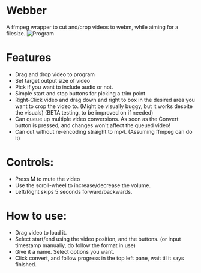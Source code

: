 # Webber
A ffmpeg wrapper to cut and/crop videos to webm, while aiming for a filesize.
![Program](https://i.imgur.com/vQCPJLg.png)

# Features

- Drag and drop video to program
- Set target output size of video
- Pick if you want to include audio or not. 
- Simple start and stop buttons for picking a trim point
- Right-Click video and drag down and right to box in the desired area you want to crop the video to. (Might be visually buggy, but it works despite the visuals) (BETA testing, to be improved on if needed)
- Can queue up multiple video conversions. As soon as the Convert button is pressed, and changes won't affect the queued video!
- Can cut without re-encoding straight to mp4. (Assuming ffmpeg can do it)

# Controls: 
- Press M to mute the video
- Use the scroll-wheel to increase/decrease the volume. 
- Left/Right skips 5 seconds forward/backwards. 

# How to use: 
- Drag video to load it. 
- Select start/end using the video position, and the buttons. (or input timestamp manually, do follow the format in use)
- Give it a name. Select options you want. 
- Click convert, and follow progress in the top left pane, wait til it says finished. 
